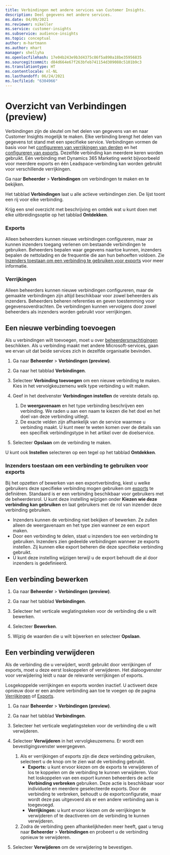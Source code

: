 ```yaml
---
title: Verbindingen met andere services van Customer Insights.
description: Deel gegevens met andere services.
ms.date: 04/09/2021
ms.reviewer: nikeller
ms.service: customer-insights
ms.subservice: audience-insights
ms.topic: conceptual
author: m-hartmann
ms.author: mhart
manager: shellyha
ms.openlocfilehash: 17e04b243e9b3d4375c86f5a890a18be35956835
ms.sourcegitcommit: d84d664e67f263bfeb741154d309088c5101b9c3
ms.translationtype: HT
ms.contentlocale: nl-NL
ms.lasthandoff: 06/24/2021
ms.locfileid: "6304966"
---
```

# <a name="connections-preview-overview"></a>Overzicht van Verbindingen (preview)

Verbindingen zijn de sleutel om het delen van gegevens van en naar Customer Insights mogelijk te maken. Elke verbinding brengt het delen van gegevens tot stand met een specifieke service. Verbindingen vormen de basis voor het [configureren van verrijkingen van derden](enrichment-hub.md) en het [configureren van exports](export-destinations.md). Dezelfde verbinding kan meerdere keren worden gebruikt. Eén verbinding met Dynamics 365 Marketing werkt bijvoorbeeld voor meerdere exports en één Leadspace-verbinding kan worden gebruikt voor verschillende verrijkingen.

Ga naar **Beheerder** > **Verbindingen** om verbindingen te maken en te bekijken.

Het tabblad **Verbindingen** laat u alle actieve verbindingen zien. De lijst toont een rij voor elke verbinding. 

Krijg een snel overzicht met beschrijving en ontdek wat u kunt doen met elke uitbreidingsoptie op het tabblad **Ontdekken**.

### <a name="exports"></a>Exports

Alleen beheerders kunnen nieuwe verbindingen configureren, maar ze kunnen inzenders toegang verlenen om bestaande verbindingen te gebruiken. Beheerders bepalen waar gegevens naartoe kunnen, inzenders bepalen de nettolading en de frequentie die aan hun behoeften voldoen. Zie [Inzenders toestaan om een verbinding te gebruiken voor exports](#allow-contributors-to-use-a-connection-for-exports) voor meer informatie.

### <a name="enrichments"></a>Verrijkingen

Alleen beheerders kunnen nieuwe verbindingen configureren, maar de gemaakte verbindingen zijn altijd beschikbaar voor zowel beheerders als inzenders. Beheerders beheren referenties en geven toestemming voor gegevensoverdrachten. De verbindingen kunnen vervolgens door zowel beheerders als inzenders worden gebruikt voor verrijkingen.

## <a name="add-a-new-connection"></a>Een nieuwe verbinding toevoegen

Als u verbindingen wilt toevoegen, moet u over [beheerdersmachtigingen](permissions.md) beschikken. Als u verbinding maakt met andere Microsoft-services, gaan we ervan uit dat beide services zich in dezelfde organisatie bevinden.

1. Ga naar **Beheerder** > **Verbindingen (preview)**.

1. Ga naar het tabblad **Verbindingen**.

1. Selecteer **Verbinding toevoegen** om een nieuwe verbinding te maken. Kies in het vervolgkeuzemenu welk type verbinding u wilt maken.

1. Geef in het deelvenster **Verbindingen instellen** de vereiste details op. 
   1. De **weergavenaam** en het type verbinding beschrijven een verbinding. We raden u aan een naam te kiezen die het doel en het doel van deze verbinding uitlegt.
   1. De exacte velden zijn afhankelijk van de service waarmee u verbinding maakt. U kunt meer te weten komen over de details van een specifiek verbindingstype in het artikel over de doelservice.

1. Selecteer **Opslaan** om de verbinding te maken.

U kunt ook **Instellen** selecteren op een tegel op het tabblad **Ontdekken**.

### <a name="allow-contributors-to-use-a-connection-for-exports"></a>Inzenders toestaan om een verbinding te gebruiken voor exports

Bij het opzetten of bewerken van een exportverbinding, kiest u welke gebruikers deze specifieke verbinding mogen gebruiken om [exports](export-destinations.md) te definiëren. Standaard is er een verbinding beschikbaar voor gebruikers met de beheerdersrol. U kunt deze instelling wijzigen onder **Kiezen wie deze verbinding kan gebruiken** en laat gebruikers met de rol van inzender deze verbinding gebruiken.

- Inzenders kunnen de verbinding niet bekijken of bewerken. Ze zullen alleen de weergavenaam en het type zien wanneer ze een export maken.
- Door een verbinding te delen, staat u inzenders toe een verbinding te gebruiken. Inzenders zien gedeelde verbindingen wanneer ze exports instellen. Zij kunnen elke export beheren die deze specifieke verbinding gebruikt.
- U kunt deze instelling wijzigen terwijl u de export behoudt die al door inzenders is gedefinieerd.

## <a name="edit-a-connection"></a>Een verbinding bewerken

1. Ga naar **Beheerder** > **Verbindingen (preview)**.

1. Ga naar het tabblad **Verbindingen**.

1. Selecteer het verticale weglatingsteken voor de verbinding die u wilt bewerken.

1. Selecteer **Bewerken**.

1. Wijzig de waarden die u wilt bijwerken en selecteer **Opslaan**.

## <a name="remove-a-connection"></a>Een verbinding verwijderen

Als de verbinding die u verwijdert, wordt gebruikt door verrijkingen of exports, moet u deze eerst loskoppelen of verwijderen. Het dialoogvenster voor verwijdering leidt u naar de relevante verrijkingen of exports. 

Losgekoppelde verrijkingen en exports worden inactief. U activeert deze opnieuw door er een andere verbinding aan toe te voegen op de pagina [Verrijkingen](enrichment-hub.md) of [Exports](export-destinations.md).

1. Ga naar **Beheerder** > **Verbindingen (preview)**.

1. Ga naar het tabblad **Verbindingen**.

1. Selecteer het verticale weglatingsteken voor de verbinding die u wilt verwijderen.

1. Selecteer **Verwijderen** in het vervolgkeuzemenu. Er wordt een bevestigingsvenster weergegeven.

   1. Als er verrijkingen of exports zijn die deze verbinding gebruiken, selecteert u de knop om te zien wat de verbinding gebruikt.
      - **Exports:** u kunt ervoor kiezen om de exports te verwijderen of los te koppelen om de verbinding te kunnen verwijderen. Voor het loskoppelen van een export kunnen beheerders de actie **Verbinding verbreken** gebruiken. Deze actie is beschikbaar voor individuele en meerdere geselecteerde exports. Door de verbinding te verbreken, behoudt u de exportconfiguratie, maar wordt deze pas uitgevoerd als er een andere verbinding aan is toegevoegd.
      - **Verrijkingen:** u kunt ervoor kiezen om de verrijkingen te verwijderen of te deactiveren om de verbinding te kunnen verwijderen. 
   1. Zodra de verbinding geen afhankelijkheden meer heeft, gaat u terug naar **Beheerder** > **Verbindingen** en probeert u de verbinding opnieuw te verwijderen.

1. Selecteer **Verwijderen** om de verwijdering te bevestigen.

